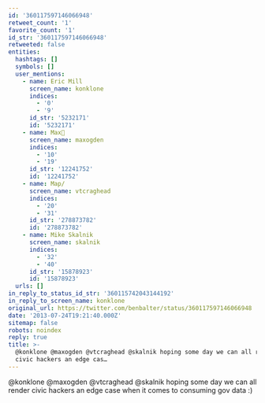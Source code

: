 ```yaml
---
id: '360117597146066948'
retweet_count: '1'
favorite_count: '1'
id_str: '360117597146066948'
retweeted: false
entities:
  hashtags: []
  symbols: []
  user_mentions:
    - name: Eric Mill
      screen_name: konklone
      indices:
        - '0'
        - '9'
      id_str: '5232171'
      id: '5232171'
    - name: Max🦋
      screen_name: maxogden
      indices:
        - '10'
        - '19'
      id_str: '12241752'
      id: '12241752'
    - name: Map/
      screen_name: vtcraghead
      indices:
        - '20'
        - '31'
      id_str: '278873782'
      id: '278873782'
    - name: Mike Skalnik
      screen_name: skalnik
      indices:
        - '32'
        - '40'
      id_str: '15878923'
      id: '15878923'
  urls: []
in_reply_to_status_id_str: '360115742043144192'
in_reply_to_screen_name: konklone
original_url: https://twitter.com/benbalter/status/360117597146066948
date: '2013-07-24T19:21:40.000Z'
sitemap: false
robots: noindex
reply: true
title: >-
  @konklone @maxogden @vtcraghead @skalnik hoping some day we can all render
  civic hackers an edge cas…
---
```


@konklone @maxogden @vtcraghead @skalnik hoping some day we can all render civic hackers an edge case when it comes to consuming gov data :)